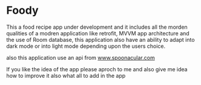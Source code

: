 # Foody

This a food recipe app under development and it includes all the morden qualities of a modren application like retrofit, MVVM app architecture and the use of Room database, this application also have an ability to adapt into dark mode or into light mode depending upon the users choice.

also this application use an api from www.spoonacular.com 

If you like the idea of the app please aproch to me and also give me idea how to improve it also what all to add in the app

